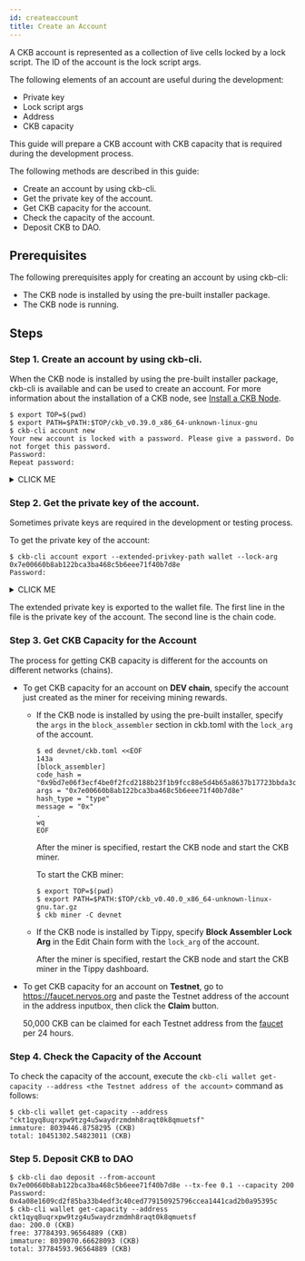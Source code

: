 ```yaml
---
id: createaccount
title: Create an Account
---
```

A CKB account is represented as a collection of live cells locked by a lock script. The ID of the account is the lock script args.

The following elements of an account are useful during the development:

- Private key
- Lock script args
- Address
- CKB capacity

This guide will prepare a CKB account with CKB capacity that is required during the development process.

The following methods are described in this guide:

- Create an account by using ckb-cli. 
- Get the private key of the account.
- Get CKB capacity for the account.
- Check the capacity of the account.
- Deposit CKB to DAO.

## Prerequisites 

The following prerequisites apply for creating an account by using ckb-cli:

- The CKB node is installed by using the pre-built installer package. 
- The CKB node is running.

## Steps

### Step 1. Create an account by using ckb-cli.

When the CKB node is installed by using the pre-built installer package, ckb-cli is available and can be used to create an account. For more information about the installation of a CKB node, see [Install a CKB Node](../preparation/installckb).

```shell
$ export TOP=$(pwd)
$ export PATH=$PATH:$TOP/ckb_v0.39.0_x86_64-unknown-linux-gnu
$ ckb-cli account new
Your new account is locked with a password. Please give a password. Do not forget this password.
Password: 
Repeat password: 
```
<details><summary>CLICK ME</summary>
<p>

```shell
address:
  mainnet: ckb1qyq8uqrxpw9tzg4u5waydrzmdmh8raqt0k8qxe85u4
  testnet: ckt1qyq8uqrxpw9tzg4u5waydrzmdmh8raqt0k8qmuetsf
lock_arg: 0x7e00660b8ab122bca3ba468c5b6eee71f40b7d8e
lock_hash: 0xf6ea009a4829de7aeecd75f3ae6bcdbaacf7328074ae52a48456a8793a4b1cca
```
</p>
</details>

### Step 2. Get the private key of the account.

Sometimes private keys are required in the development or testing process.

To get the private key of the account:

```
$ ckb-cli account export --extended-privkey-path wallet --lock-arg 0x7e00660b8ab122bca3ba468c5b6eee71f40b7d8e
Password: 
```
<details><summary>CLICK ME</summary>
<p>

```shell
message: "Success exported account as extended privkey to: \"wallet\", please use this file carefully"
```
</p>
</details>

The extended private key is exported to the wallet file. The first line in the file is the private key of the account. The second line is the chain code.

### Step 3. Get CKB Capacity for the Account

The process for getting CKB capacity is different for the accounts on different networks (chains). 

- To get CKB capacity for an account on **DEV chain**, specify the account just created as the miner for receiving mining rewards.
  - If the CKB node is installed by using the pre-built installer, specify the `args` in the `block_assembler` section in ckb.toml with the `lock_arg` of the account.

    ```
    $ ed devnet/ckb.toml <<EOF
    143a
    [block_assembler]
    code_hash = "0x9bd7e06f3ecf4be0f2fcd2188b23f1b9fcc88e5d4b65a8637b17723bbda3cce8"
    args = "0x7e00660b8ab122bca3ba468c5b6eee71f40b7d8e"
    hash_type = "type"
    message = "0x"
    .
    wq
    EOF
    ```

    After the miner is specified, restart the CKB node and start the CKB miner.

    To start the CKB miner:

    ```
    $ export TOP=$(pwd)
    $ export PATH=$PATH:$TOP/ckb_v0.40.0_x86_64-unknown-linux-gnu.tar.gz
    $ ckb miner -C devnet
    ```

  - If the CKB node is installed by Tippy, specify **Block Assembler Lock Arg** in the Edit Chain form with the `lock_arg` of the account.

    After the miner is specified, restart the CKB node and start the CKB miner in the Tippy dashboard.

- To get CKB capacity for an account on **Testnet**, go to https://faucet.nervos.org and paste the Testnet address of the account in the address inputbox, then click the **Claim** button.

  50,000 CKB can be claimed for each Testnet address from the [faucet](https://faucet.nervos.org/) per 24 hours. 

### Step 4. Check the Capacity of the Account

To check the capacity of the account, execute the `ckb-cli wallet get-capacity --address <the Testnet address of the account>` command as follows:

```shell
$ ckb-cli wallet get-capacity --address "ckt1qyq8uqrxpw9tzg4u5waydrzmdmh8raqt0k8qmuetsf"
immature: 8039446.8758295 (CKB)
total: 10451302.54823011 (CKB)
```

### Step 5. Deposit CKB to DAO

```shell
$ ckb-cli dao deposit --from-account 0x7e00660b8ab122bca3ba468c5b6eee71f40b7d8e --tx-fee 0.1 --capacity 200
Password:
0x4a08e1609cd2f85ba33b4edf3c40ced779150925796ccea1441cad2b0a95395c
$ ckb-cli wallet get-capacity --address ckt1qyq8uqrxpw9tzg4u5waydrzmdmh8raqt0k8qmuetsf
dao: 200.0 (CKB)
free: 37784393.96564889 (CKB)
immature: 8039070.66628093 (CKB)
total: 37784593.96564889 (CKB)
```

